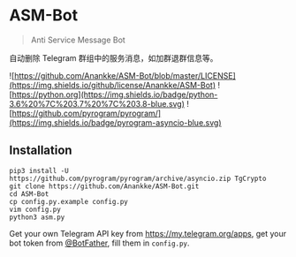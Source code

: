 # ASM-Bot

> Anti Service Message Bot


自动删除 Telegram 群组中的服务消息，如加群退群信息等。

![https://github.com/Anankke/ASM-Bot/blob/master/LICENSE](https://img.shields.io/github/license/Anankke/ASM-Bot) ![https://python.org](https://img.shields.io/badge/python-3.6%20%7C%203.7%20%7C%203.8-blue.svg) ![https://github.com/pyrogram/pyrogram/](https://img.shields.io/badge/pyrogram-asyncio-blue.svg)

## Installation

```
pip3 install -U https://github.com/pyrogram/pyrogram/archive/asyncio.zip TgCrypto
git clone https://github.com/Anankke/ASM-Bot.git
cd ASM-Bot
cp config.py.example config.py
vim config.py
python3 asm.py
```

Get your own Telegram API key from https://my.telegram.org/apps, get your bot token from [@BotFather](https://t.me/BotFather), fill them in `config.py`.
